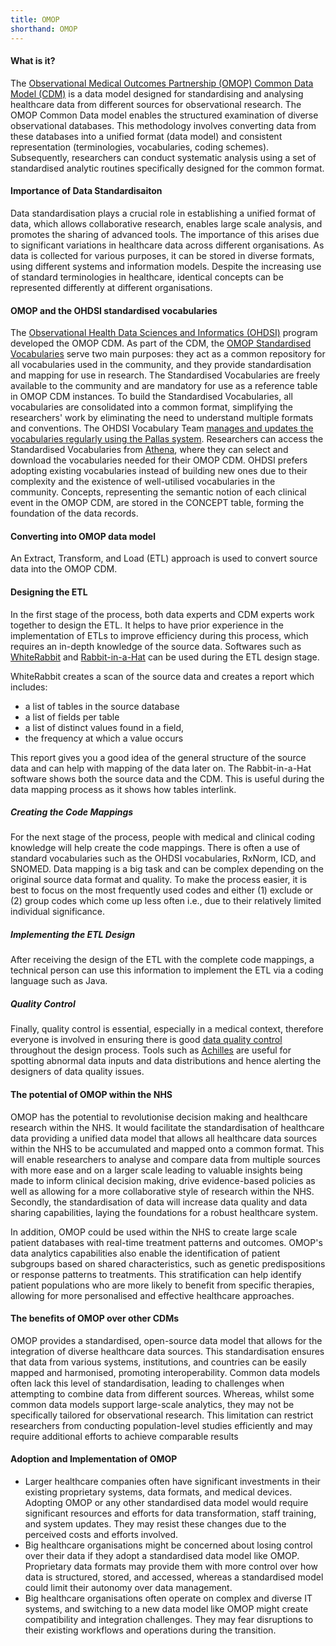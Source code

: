 ```yaml
---
title: OMOP
shorthand: OMOP
---
```



#### What is it?
The [Observational Medical Outcomes Partnership (OMOP) Common Data Model (CDM)](https://www.ohdsi.org/data-standardization/) is a data model designed for standardising and analysing healthcare data from different sources for observational research. The OMOP Common Data model enables the structured examination of diverse observational databases. This methodology involves converting data from these databases into a unified format (data model) and consistent representation (terminologies, vocabularies, coding schemes). Subsequently, researchers can conduct systematic analysis using a set of standardised analytic routines specifically designed for the common format.

#### Importance of Data Standardisaiton
Data standardisation plays a crucial role in establishing a unified format of data, which allows collaborative research, enables large scale analysis, and promotes the sharing of advanced tools. The importance of this arises due to significant variations in healthcare data across different organisations. As data is collected for various purposes, it can be stored in diverse formats, using different systems and information models. Despite the increasing use of standard terminologies in healthcare, identical concepts can be represented differently at different organisations.  

#### OMOP and the OHDSI standardised vocabularies
The [Observational Health Data Sciences and Informatics (OHDSI)](https://www.ohdsi.org/) program developed the OMOP CDM. As part of the CDM, the [OMOP Standardised Vocabularies](https://ohdsi.github.io/TheBookOfOhdsi/StandardizedVocabularies.html) serve two main purposes: they act as a common repository for all vocabularies used in the community, and they provide standardisation and mapping for use in research. The Standardised Vocabularies are freely available to the community and are mandatory for use as a reference table in OMOP CDM instances.
To build the Standardised Vocabularies, all vocabularies are consolidated into a common format, simplifying the researchers' work by eliminating the need to understand multiple formats and conventions. The OHDSI Vocabulary Team [manages and updates the vocabularies regularly using the Pallas system](https://github.com/OHDSI/Vocabulary-v5.0). Researchers can access the Standardised Vocabularies from [Athena](https://athena.ohdsi.org/), where they can select and download the vocabularies needed for their OMOP CDM. OHDSI prefers adopting existing vocabularies instead of building new ones due to their complexity and the existence of well-utilised vocabularies in the community. Concepts, representing the semantic notion of each clinical event in the OMOP CDM, are stored in the CONCEPT table, forming the foundation of the data records.

#### Converting into OMOP data model 
An Extract, Transform, and Load (ETL) approach is used to convert source data into the OMOP CDM.

#### Designing the ETL 
In the first stage of the process, both data experts and CDM experts work together to design the ETL. It helps to have prior experience in the implementation of ETLs to improve efficiency during this process, which requires an in-depth knowledge of  the source data. Softwares such as [WhiteRabbit](https://www.ohdsi.org/analytic-tools/whiterabbit-for-etl-design/) and [Rabbit-in-a-Hat](https://ohdsi.github.io/WhiteRabbit/RabbitInAHat.html) can be used during the ETL design stage.

WhiteRabbit creates a scan of the source data and creates a report which includes:
- a list of tables in the source database 
- a list of fields per table
- a list of distinct values found in a field,
- the frequency at which a value occurs

This report gives you a good idea of the general structure of the source data and can help with mapping of the data later on. The Rabbit-in-a-Hat software shows both the source data and the CDM. This is useful during the data mapping process as it shows how tables interlink.

##### Creating the Code Mappings
For the next stage of the process, people with medical and clinical coding knowledge will help create the code mappings. There is often a use of standard vocabularies such as the OHDSI vocabularies, RxNorm, ICD, and SNOMED. Data mapping is a big task and can be complex depending on the original source data format and quality. To make the process easier, it is best to focus on the most frequently used codes and either (1) exclude or (2) group codes which come up less often i.e., due to their relatively limited individual significance.

##### Implementing the ETL Design 
After receiving the design of the ETL with the complete code mappings, a technical person can use this information to implement the ETL via a coding language such as Java. 

##### Quality Control 
Finally, quality control is essential, especially in a medical context, therefore everyone is involved in ensuring there is good [data quality control](https://ohdsi.github.io/TheBookOfOhdsi/DataQuality.html#data-quality-in-general) throughout the design process. Tools such as [Achilles](https://ohdsi.github.io/TheBookOfOhdsi/DataQuality.html#achillesInPractice) are useful for spotting abnormal data inputs and data distributions and hence alerting the designers of data quality issues.

#### The potential of OMOP within the NHS
OMOP has the potential to revolutionise decision making and healthcare research within the NHS. It would facilitate the standardisation of healthcare data providing a unified data model that allows all healthcare data sources within the NHS to be accumulated and mapped onto a common format. This will enable researchers to analyse and compare data from multiple sources with more ease and on a larger scale leading to valuable insights being made to inform clinical decision making, drive evidence-based policies as well as allowing for a more collaborative style of research within the NHS. Secondly, the standardisation of data will increase data quality and data sharing capabilities, laying the foundations for a robust healthcare system.

In addition, OMOP could be used within the NHS to create large scale patient databases with real-time treatment patterns and outcomes. OMOP's data analytics capabilities also enable the identification of patient subgroups based on shared characteristics, such as genetic predispositions or response patterns to treatments. This stratification can help identify patient populations who are more likely to benefit from specific therapies, allowing for more personalised and effective healthcare approaches.

#### The benefits of OMOP over other CDMs 
OMOP provides a standardised, open-source data model that allows for the integration of diverse healthcare data sources. This standardisation ensures that data from various systems, institutions, and countries can be easily mapped and harmonised, promoting interoperability. Common data models often lack this level of standardisation, leading to challenges when attempting to combine data from different sources. Whereas, whilst some common data models support large-scale analytics, they may not be specifically tailored for observational research. This limitation can restrict researchers from conducting population-level studies efficiently and may require additional efforts to achieve comparable results
 
#### Adoption and Implementation of OMOP
- Larger healthcare companies often have significant investments in their existing proprietary systems, data formats, and medical devices. Adopting OMOP or any other standardised data model would require significant resources and efforts for data transformation, staff training, and system updates. They may resist these changes due to the perceived costs and efforts involved.
- Big healthcare organisations might be concerned about losing control over their data if they adopt a standardised data model like OMOP. Proprietary data formats may provide them with more control over how data is structured, stored, and accessed, whereas a standardised model could limit their autonomy over data management.
- Big healthcare organisations often operate on complex and diverse IT systems, and switching to a new data model like OMOP might create compatibility and integration challenges. They may fear disruptions to their existing workflows and operations during the transition.
